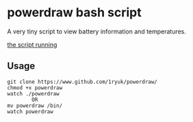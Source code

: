 # powerdraw bash script
A very tiny script to view battery information and temperatures.

[the script running](https://raw.githubusercontent.com/1ryuk/powerdraw/main/powerdraw.png)

## Usage

```
git clone https://www.github.com/1ryuk/powerdraw/
chmod +x powerdraw
watch ./powerdraw
		OR
mv powerdraw /bin/
watch powerdraw

```
